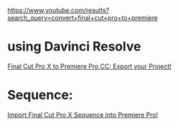 https://www.youtube.com/results?search_query=convert+final+cut+pro+to+premiere

# using Davinci Resolve
[Final Cut Pro X to Premiere Pro CC: Export your Project!](https://youtu.be/AwOX8_nKQh0)

# Sequence:
[Import Final Cut Pro X Sequence into Premiere Pro!](https://youtu.be/gJ1-5gkogjU)
